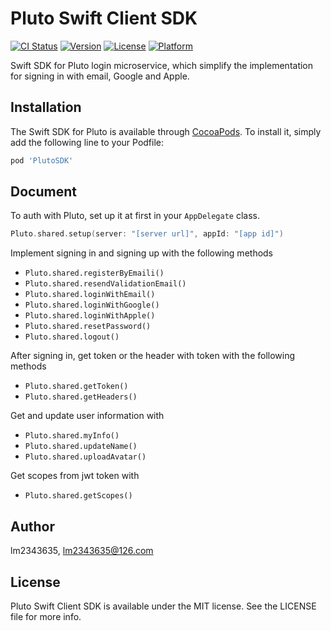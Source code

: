  # Pluto Swift Client SDK

[![CI Status](https://img.shields.io/travis/MuShare/PlutoSwiftClientSDK.svg?style=flat)](https://travis-ci.org/MuShare/PlutoSwiftClientSDK)
[![Version](https://img.shields.io/cocoapods/v/PlutoSDK.svg?style=flat)](https://cocoapods.org/pods/PlutoSDK)
[![License](https://img.shields.io/cocoapods/l/PlutoSDK.svg?style=flat)](https://cocoapods.org/pods/PlutoSDK)
[![Platform](https://img.shields.io/cocoapods/p/PlutoSDK.svg?style=flat)](https://cocoapods.org/pods/PlutoSDK)

Swift SDK for Pluto login microservice, which simplify the implementation for signing in with email, Google and Apple.

## Installation

The Swift SDK for Pluto is available through [CocoaPods](https://cocoapods.org). To install
it, simply add the following line to your Podfile:

```ruby
pod 'PlutoSDK'
```

## Document

To auth with Pluto, set up it at first in your `AppDelegate` class.

```swift
Pluto.shared.setup(server: "[server url]", appId: "[app id]")
```

Implement signing in and signing up with the following methods

- `Pluto.shared.registerByEmaili()`
- `Pluto.shared.resendValidationEmail()`
- `Pluto.shared.loginWithEmail()`
- `Pluto.shared.loginWithGoogle()`
- `Pluto.shared.loginWithApple()`
- `Pluto.shared.resetPassword()`
- `Pluto.shared.logout()`

After signing in, get token or the header with token with the following methods

- `Pluto.shared.getToken()`
- `Pluto.shared.getHeaders()`

Get and update user information with 

- `Pluto.shared.myInfo()`
- `Pluto.shared.updateName()`
- `Pluto.shared.uploadAvatar()`

Get scopes from jwt token with

- `Pluto.shared.getScopes()`

## Author

lm2343635, lm2343635@126.com

## License

 Pluto Swift Client SDK is available under the MIT license. See the LICENSE file for more info.
